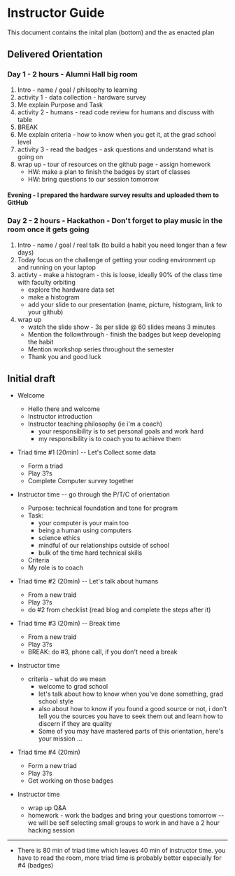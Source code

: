 # Instructor Guide
This document contains the inital plan (bottom) and the as enacted plan

## Delivered Orientation
### Day 1 - 2 hours - Alumni Hall big room
1. Intro - name / goal / philsophy to learning
2. activity 1 - data collection - hardware survey
3. Me explain Purpose and Task
4. activity 2 - humans - read code review for humans and discuss with table
5. BREAK
6. Me explain criteria - how to know when you get it, at the grad school level
7. activity 3 - read the badges - ask questions and understand what is going on
8. wrap up - tour of resources on the github page - assign homework
     * HW: make a plan to finish the badges by start of classes
     * HW: bring questions to our session tomorrow
  
#### Evening - I prepared the hardware survey results and uploaded them to GitHub

### Day 2 - 2 hours - Hackathon - Don't forget to play music in the room once it gets going
1. Intro - name / goal / real talk (to build a habit you need longer than a few days)
2. Today focus on the challenge of getting your coding environment up and running on your laptop
3. activty - make a histogram - this is loose, ideally 90% of the class time with faculty orbiting
     * explore the hardware data set
     * make a histogram
     * add your slide to our presentation (name, picture, histogram, link to your github)
4. wrap up
     * watch the slide show - 3s per slide @ 60 slides means 3 minutes
     * Mention the followthrough - finish the badges but keep developing the habit
     * Mention workshop series throughout the semester
     * Thank you and good luck
  
## Initial draft 
  

* Welcome
  * Hello there and welcome
  * Instructor introduction
  * Instructor teaching philosophy (ie i'm a coach)
    * your responsibility is to set personal goals and work hard
    * my responsibility is to coach you to achieve them


* Triad time #1 (20min) -- Let's Collect some data
  * Form a triad
  * Play 3?s
  * Complete Computer survey together

* Instructor time -- go through the P/T/C of orientation 
  * Purpose: technical foundation and tone for program
  * Task: 
    * your computer is your main too
    * being a human using computers
    * science ethics
    * mindful of our relationships outside of school
    * bulk of the time hard technical skills
  * Criteria
  * My role is to coach

* Triad time #2 (20min) -- Let's talk about humans
  * From a new traid
  * Play 3?s
  * do #2 from checklist (read blog and complete the steps after it)

* Triad time #3 (20min) -- Break time
  * From a new traid
  * Play 3?s
  * BREAK: do #3, phone call, if you don't need a break

* Instructor time
  * criteria - what do we mean
    * welcome to grad school
    * let's talk about how to know when you've done something, grad school style
    * also about how to know if you found a good source or not, i don't tell you the sources you have to seek them out and learn how to discern if they are quality
    * Some of you may have mastered parts of this orientation, here's your mission ...

* Triad time #4 (20min)
  * Form a new triad
  * Play 3?s
  * Get working on those badges

* Instructor time
  * wrap up Q&A
  * homework - work the badges and bring your questions tomorrow -- we will be self selecting small groups to work in and have a 2 hour hacking session

-----

* There is 80 min of triad time which leaves 40 min of instructor time. you have to read the room, more triad time is probably better especially for #4 (badges)


